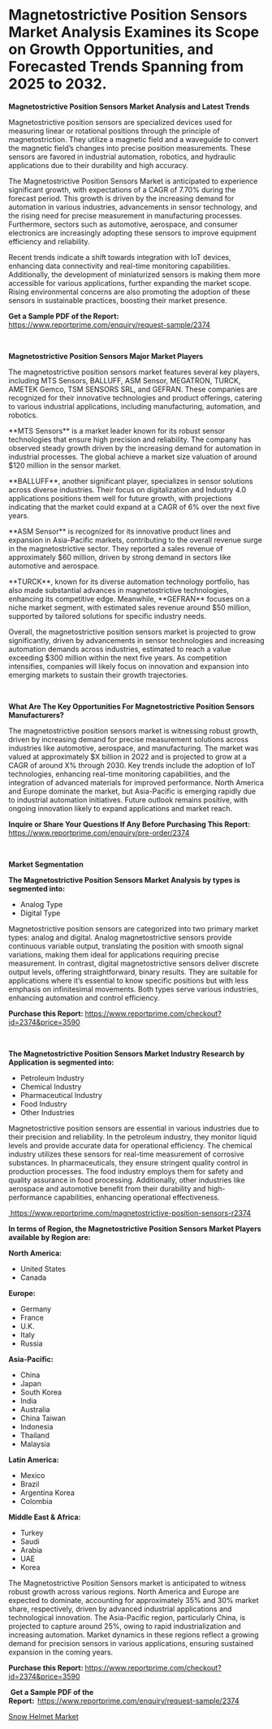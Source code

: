 <p><h1>Magnetostrictive Position Sensors Market Analysis Examines its Scope on Growth Opportunities, and Forecasted Trends Spanning from 2025 to 2032.</h1></p><p><strong>Magnetostrictive Position Sensors Market Analysis and Latest Trends</strong></p>
<p><p>Magnetostrictive position sensors are specialized devices used for measuring linear or rotational positions through the principle of magnetostriction. They utilize a magnetic field and a waveguide to convert the magnetic field’s changes into precise position measurements. These sensors are favored in industrial automation, robotics, and hydraulic applications due to their durability and high accuracy.</p><p>The Magnetostrictive Position Sensors Market is anticipated to experience significant growth, with expectations of a CAGR of 7.70% during the forecast period. This growth is driven by the increasing demand for automation in various industries, advancements in sensor technology, and the rising need for precise measurement in manufacturing processes. Furthermore, sectors such as automotive, aerospace, and consumer electronics are increasingly adopting these sensors to improve equipment efficiency and reliability.</p><p>Recent trends indicate a shift towards integration with IoT devices, enhancing data connectivity and real-time monitoring capabilities. Additionally, the development of miniaturized sensors is making them more accessible for various applications, further expanding the market scope. Rising environmental concerns are also promoting the adoption of these sensors in sustainable practices, boosting their market presence.</p></p>
<p><strong>Get a Sample PDF of the Report:&nbsp;</strong> <a href="https://www.reportprime.com/enquiry/request-sample/2374?utm_campaign=2444&utm_medium=2&utm_source=Github&utm_content=ia&utm_term=30032025&utm_id=magnetostrictive-position-sensors">https://www.reportprime.com/enquiry/request-sample/2374</a></p>
<p>&nbsp;</p>
<p><strong>Magnetostrictive Position Sensors Major Market Players</strong></p>
<p><p>The magnetostrictive position sensors market features several key players, including MTS Sensors, BALLUFF, ASM Sensor, MEGATRON, TURCK, AMETEK Gemco, TSM SENSORS SRL, and GEFRAN. These companies are recognized for their innovative technologies and product offerings, catering to various industrial applications, including manufacturing, automation, and robotics.</p><p>**MTS Sensors** is a market leader known for its robust sensor technologies that ensure high precision and reliability. The company has observed steady growth driven by the increasing demand for automation in industrial processes. The global achieve a market size valuation of around $120 million in the sensor market. </p><p>**BALLUFF**, another significant player, specializes in sensor solutions across diverse industries. Their focus on digitalization and Industry 4.0 applications positions them well for future growth, with projections indicating that the market could expand at a CAGR of 6% over the next five years. </p><p>**ASM Sensor** is recognized for its innovative product lines and expansion in Asia-Pacific markets, contributing to the overall revenue surge in the magnetostrictive sector. They reported a sales revenue of approximately $60 million, driven by strong demand in sectors like automotive and aerospace.</p><p>**TURCK**, known for its diverse automation technology portfolio, has also made substantial advances in magnetostrictive technologies, enhancing its competitive edge. Meanwhile, **GEFRAN** focuses on a niche market segment, with estimated sales revenue around $50 million, supported by tailored solutions for specific industry needs.</p><p>Overall, the magnetostrictive position sensors market is projected to grow significantly, driven by advancements in sensor technologies and increasing automation demands across industries, estimated to reach a value exceeding $300 million within the next five years. As competition intensifies, companies will likely focus on innovation and expansion into emerging markets to sustain their growth trajectories.</p></p>
<p>&nbsp;</p>
<p><strong>What Are The Key Opportunities For Magnetostrictive Position Sensors Manufacturers?</strong></p>
<p><p>The magnetostrictive position sensors market is witnessing robust growth, driven by increasing demand for precise measurement solutions across industries like automotive, aerospace, and manufacturing. The market was valued at approximately $X billion in 2022 and is projected to grow at a CAGR of around X% through 2030. Key trends include the adoption of IoT technologies, enhancing real-time monitoring capabilities, and the integration of advanced materials for improved performance. North America and Europe dominate the market, but Asia-Pacific is emerging rapidly due to industrial automation initiatives. Future outlook remains positive, with ongoing innovation likely to expand applications and market reach.</p></p>
<p><strong>Inquire or Share Your Questions If Any Before Purchasing This Report:</strong> <a href="https://www.reportprime.com/enquiry/pre-order/2374?utm_campaign=2444&utm_medium=2&utm_source=Github&utm_content=ia&utm_term=30032025&utm_id=magnetostrictive-position-sensors">https://www.reportprime.com/enquiry/pre-order/2374</a></p>
<p>&nbsp;</p>
<p><strong>Market Segmentation</strong></p>
<p><strong>The Magnetostrictive Position Sensors Market Analysis by types is segmented into:</strong></p>
<p><ul><li>Analog Type</li><li>Digital Type</li></ul></p>
<p><p>Magnetostrictive position sensors are categorized into two primary market types: analog and digital. Analog magnetostrictive sensors provide continuous variable output, translating the position with smooth signal variations, making them ideal for applications requiring precise measurement. In contrast, digital magnetostrictive sensors deliver discrete output levels, offering straightforward, binary results. They are suitable for applications where it’s essential to know specific positions but with less emphasis on infinitesimal movements. Both types serve various industries, enhancing automation and control efficiency.</p></p>
<p><strong>Purchase this Report:&nbsp;</strong><a href="https://www.reportprime.com/checkout?id=2374&price=3590&utm_campaign=2444&utm_medium=2&utm_source=Github&utm_content=ia&utm_term=30032025&utm_id=magnetostrictive-position-sensors">https://www.reportprime.com/checkout?id=2374&price=3590</a></p>
<p>&nbsp;</p>
<p><strong>The Magnetostrictive Position Sensors Market Industry Research by Application is segmented into:</strong></p>
<p><ul><li>Petroleum Industry</li><li>Chemical Industry</li><li>Pharmaceutical Industry</li><li>Food Industry</li><li>Other Industries</li></ul></p>
<p><p>Magnetostrictive position sensors are essential in various industries due to their precision and reliability. In the petroleum industry, they monitor liquid levels and provide accurate data for operational efficiency. The chemical industry utilizes these sensors for real-time measurement of corrosive substances. In pharmaceuticals, they ensure stringent quality control in production processes. The food industry employs them for safety and quality assurance in food processing. Additionally, other industries like aerospace and automotive benefit from their durability and high-performance capabilities, enhancing operational effectiveness.</p></p>
<p><a href="https://www.reportprime.com/magnetostrictive-position-sensors-r2374?utm_campaign=2444&utm_medium=2&utm_source=Github&utm_content=ia&utm_term=30032025&utm_id=magnetostrictive-position-sensors">&nbsp;https://www.reportprime.com/magnetostrictive-position-sensors-r2374</a></p>
<p><strong>In terms of Region, the Magnetostrictive Position Sensors Market Players available by Region are:</strong></p>
<p>
    <p> <strong> North America: </strong>
        <ul>
            <li>United States</li>
            <li>Canada</li>
        </ul>
        </p> 
    <p> <strong> Europe: </strong>
        <ul>
            <li>Germany</li>
            <li>France</li>
            <li>U.K.</li>
            <li>Italy</li>
            <li>Russia</li>
        </ul>
        </p> 
    <p> <strong> Asia-Pacific: </strong>
        <ul>
            <li>China</li>
            <li>Japan</li>
            <li>South Korea</li>
            <li>India</li>
            <li>Australia</li>
            <li>China Taiwan</li>
            <li>Indonesia</li>
            <li>Thailand</li>
            <li>Malaysia</li>
        </ul>
        </p> 
    <p> <strong> Latin America: </strong>
        <ul>
            <li>Mexico</li>
            <li>Brazil</li>
            <li>Argentina Korea</li>
            <li>Colombia</li>
        </ul>
        </p> 
    <p> <strong> Middle East & Africa: </strong>
        <ul>
            <li>Turkey</li>
            <li>Saudi</li>
            <li>Arabia</li>
            <li>UAE</li>
            <li>Korea</li>
        </ul>
    </p>
    </p>
<p><p>The Magnetostrictive Position Sensors market is anticipated to witness robust growth across various regions. North America and Europe are expected to dominate, accounting for approximately 35% and 30% market share, respectively, driven by advanced industrial applications and technological innovation. The Asia-Pacific region, particularly China, is projected to capture around 25%, owing to rapid industrialization and increasing automation. Market dynamics in these regions reflect a growing demand for precision sensors in various applications, ensuring sustained expansion in the coming years.</p></p>
<p><strong>Purchase this Report: </strong><a href="https://www.reportprime.com/checkout?id=2374&price=3590&utm_campaign=2444&utm_medium=2&utm_source=Github&utm_content=ia&utm_term=30032025&utm_id=magnetostrictive-position-sensors">https://www.reportprime.com/checkout?id=2374&price=3590</a></p>
<p>&nbsp;<strong>Get a Sample PDF of the Report:&nbsp;&nbsp;</strong><a href="https://www.reportprime.com/enquiry/request-sample/2374?utm_campaign=2444&utm_medium=2&utm_source=Github&utm_content=ia&utm_term=30032025&utm_id=magnetostrictive-position-sensors">https://www.reportprime.com/enquiry/request-sample/2374</a></p>
<p><strong></strong></p>
<p><p><a href="https://github.com/WashimHussain441/Market-Research-Report-List-2/blob/main/snow-helmet-market.md?utm_campaign=2444&utm_medium=2&utm_source=Github&utm_content=ia&utm_term=30032025&utm_id=magnetostrictive-position-sensors">Snow Helmet Market</a></p></p>